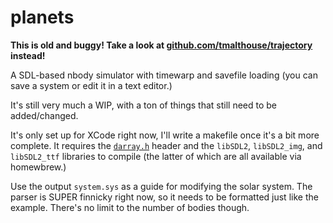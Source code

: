 # planets

**This is old and buggy! Take a look at [github.com/tmalthouse/trajectory](https://github.com/tmalthouse/trajectory) instead!**

A SDL-based nbody simulator with timewarp and savefile loading (you can save a system or edit it in a text editor.)

It's still very much a WIP, with a ton of things that still need to be added/changed.

It's only set up for XCode right now, I'll write a makefile once it's a bit more complete. It requires the [`darray.h`](https://github.com/tmalthouse/darray-generic) header and the `libSDL2`, `libSDL2_img`, and `libSDL2_ttf` libraries to compile (the latter of which are all available via homewbrew.)

Use the output `system.sys` as a guide for modifying the solar system. The parser is SUPER finnicky right now, so it needs to be formatted just like the example. There's no limit to the number of bodies though.

